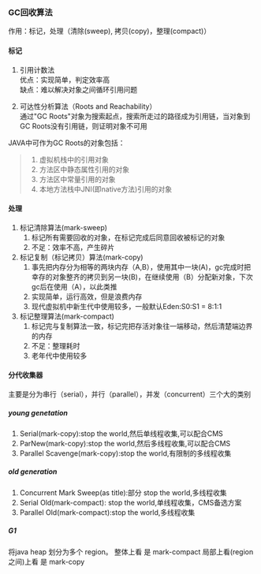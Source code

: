 ### GC回收算法  
作用：标记，处理（清除(sweep), 拷贝(copy)，整理(compact)） 

#### 标记 
1. 引用计数法  
优点：实现简单，判定效率高  
缺点：难以解决对象之间循环引用问题  

2. 可达性分析算法（Roots and Reachability）  
  通过"GC Roots"对象为搜索起点，搜索所走过的路径成为引用链，当对象到GC Roots没有引用链，则证明对象不可用  

JAVA中可作为GC Roots的对象包括：  
> 1. 虚拟机栈中的引用对象
> 2. 方法区中静态属性引用的对象
> 3. 方法区中常量引用的对象
> 4. 本地方法栈中JNI(即native方法)引用的对象

#### 处理  
1. 标记清除算法(mark-sweep)  
   1. 标记所有需要回收的对象，在标记完成后同意回收被标记的对象  
   2. 不足：效率不高，产生碎片  
2. 标记复制（标记拷贝）算法(mark-copy)   
   1. 事先把内存分为相等的两块内存（A,B），使用其中一块(A)，gc完成时把幸存的对象整齐的拷贝到另一块(B)，在继续使用（B）分配新对象，下次gc后在使用（A），以此类推  
   2. 实现简单，运行高效，但是浪费内存
   3. 现代虚拟机中新生代中使用较多，一般默认Eden:S0:S1 = 8:1:1  
3. 标记整理算法(mark-compact)  
   1.  标记完与复制算法一致，标记完把存活对象往一端移动，然后清楚端边界的内存  
   2. 不足：整理耗时  
   3. 老年代中使用较多

#### 分代收集器 
主要是分为串行（serial），并行（parallel），并发（concurrent）三个大的类别  

##### **young genetation**
1. Serial(mark-copy):stop the world,然后单线程收集,可以配合CMS  
2. ParNew(mark-copy):stop the world,然后多线程收集,可以配合CMS  
3. Parallel Scavenge(mark-copy):stop the world,有限制的多线程收集  

##### **old generation**
1. Concurrent Mark Sweep(as title):部分 stop the world,多线程收集  
2. Serial Old(mark-compact): stop the world,单线程收集，CMS备选方案  
3. Parallel Old(mark-compact):stop the world,多线程收集  

##### **G1**
将java heap 划分为多个 region。 整体上看 是 mark-compact 局部上看(region之间)上看 是 mark-copy